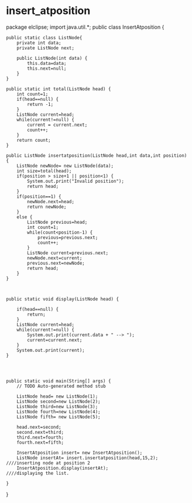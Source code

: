 # insert_atposition

package elclipse;
import java.util.*;
public class InsertAtposition {

	public static class ListNode{
		private int data;
		private ListNode next;

		public ListNode(int data) {
			this.data=data;
			this.next=null;
		}
	}

	public static int total(ListNode head) {
		int count=1;
		if(head==null) {
			return -1;
		}
		ListNode current=head;
		while(current!=null) {
			current = current.next;
			count++;
		}
		return count;
	}

	public ListNode insertatposition(ListNode head,int data,int position) {
		ListNode newNode= new ListNode(data);
		int size=total(head);
		if(position > size+1 || position<1) {
			System.out.print("Invalid position");
			return head;
		}
		if(position==1) {
			newNode.next=head;
			return newNode;
		}
		else {
			ListNode previous=head;
			int count=1;
			while(count<position-1) {
				previous=previous.next;
				count++;
			}
			ListNode current=previous.next;
			newNode.next=current;
			previous.next=newNode;
			return head;
		}
	}



	public static void display(ListNode head) {

		if(head==null) {
			return;
		}
		ListNode current=head;
		while(current!=null) {
			System.out.print(current.data + " --> ");
			current=current.next;
		}
		System.out.print(current);
	}




	public static void main(String[] args) {
		// TODO Auto-generated method stub

		ListNode head= new ListNode(1);
		ListNode second=new ListNode(2);
		ListNode third=new ListNode(3);
		ListNode fourth=new ListNode(4);
		ListNode fifth= new ListNode(5);

		head.next=second;
		second.next=third;
		third.next=fourth;
		fourth.next=fifth;

		InsertAtposition insert= new InsertAtposition();
		ListNode insertAt= insert.insertatposition(head,15,2);           ////inserting node at position 2
		InsertAtposition.display(insertAt);                             ////displaying the list.

	}

}
